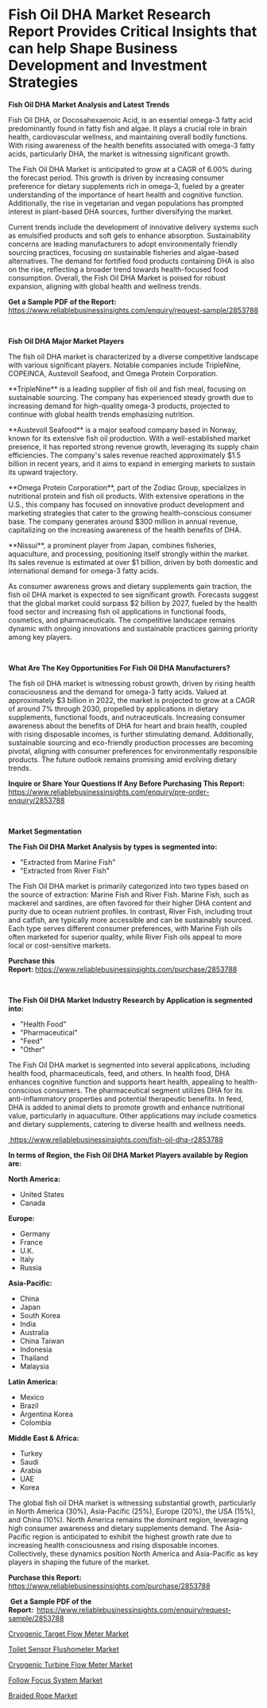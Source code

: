 <p><h1>Fish Oil DHA Market Research Report Provides Critical Insights that can help Shape Business Development and Investment Strategies</h1></p><p><strong>Fish Oil DHA Market Analysis and Latest Trends</strong></p>
<p><p>Fish Oil DHA, or Docosahexaenoic Acid, is an essential omega-3 fatty acid predominantly found in fatty fish and algae. It plays a crucial role in brain health, cardiovascular wellness, and maintaining overall bodily functions. With rising awareness of the health benefits associated with omega-3 fatty acids, particularly DHA, the market is witnessing significant growth.</p><p>The Fish Oil DHA Market is anticipated to grow at a CAGR of 6.00% during the forecast period. This growth is driven by increasing consumer preference for dietary supplements rich in omega-3, fueled by a greater understanding of the importance of heart health and cognitive function. Additionally, the rise in vegetarian and vegan populations has prompted interest in plant-based DHA sources, further diversifying the market.</p><p>Current trends include the development of innovative delivery systems such as emulsified products and soft gels to enhance absorption. Sustainability concerns are leading manufacturers to adopt environmentally friendly sourcing practices, focusing on sustainable fisheries and algae-based alternatives. The demand for fortified food products containing DHA is also on the rise, reflecting a broader trend towards health-focused food consumption. Overall, the Fish Oil DHA Market is poised for robust expansion, aligning with global health and wellness trends.</p></p>
<p><strong>Get a Sample PDF of the Report:&nbsp;</strong> <a href="https://www.reliablebusinessinsights.com/enquiry/request-sample/2853788?utm_campaign=96&utm_medium=2&utm_source=Github&utm_content=ia&utm_term=12032025&utm_id=fish-oil-dha">https://www.reliablebusinessinsights.com/enquiry/request-sample/2853788</a></p>
<p>&nbsp;</p>
<p><strong>Fish Oil DHA Major Market Players</strong></p>
<p><p>The fish oil DHA market is characterized by a diverse competitive landscape with various significant players. Notable companies include TripleNine, COPEINCA, Austevoll Seafood, and Omega Protein Corporation.</p><p>**TripleNine** is a leading supplier of fish oil and fish meal, focusing on sustainable sourcing. The company has experienced steady growth due to increasing demand for high-quality omega-3 products, projected to continue with global health trends emphasizing nutrition.</p><p>**Austevoll Seafood** is a major seafood company based in Norway, known for its extensive fish oil production. With a well-established market presence, it has reported strong revenue growth, leveraging its supply chain efficiencies. The company's sales revenue reached approximately $1.5 billion in recent years, and it aims to expand in emerging markets to sustain its upward trajectory.</p><p>**Omega Protein Corporation**, part of the Zodiac Group, specializes in nutritional protein and fish oil products. With extensive operations in the U.S., this company has focused on innovative product development and marketing strategies that cater to the growing health-conscious consumer base. The company generates around $300 million in annual revenue, capitalizing on the increasing awareness of the health benefits of DHA.</p><p>**Nissui**, a prominent player from Japan, combines fisheries, aquaculture, and processing, positioning itself strongly within the market. Its sales revenue is estimated at over $1 billion, driven by both domestic and international demand for omega-3 fatty acids.</p><p>As consumer awareness grows and dietary supplements gain traction, the fish oil DHA market is expected to see significant growth. Forecasts suggest that the global market could surpass $2 billion by 2027, fueled by the health food sector and increasing fish oil applications in functional foods, cosmetics, and pharmaceuticals. The competitive landscape remains dynamic with ongoing innovations and sustainable practices gaining priority among key players.</p></p>
<p>&nbsp;</p>
<p><strong>What Are The Key Opportunities For Fish Oil DHA Manufacturers?</strong></p>
<p><p>The fish oil DHA market is witnessing robust growth, driven by rising health consciousness and the demand for omega-3 fatty acids. Valued at approximately $3 billion in 2022, the market is projected to grow at a CAGR of around 7% through 2030, propelled by applications in dietary supplements, functional foods, and nutraceuticals. Increasing consumer awareness about the benefits of DHA for heart and brain health, coupled with rising disposable incomes, is further stimulating demand. Additionally, sustainable sourcing and eco-friendly production processes are becoming pivotal, aligning with consumer preferences for environmentally responsible products. The future outlook remains promising amid evolving dietary trends.</p></p>
<p><strong>Inquire or Share Your Questions If Any Before Purchasing This Report:</strong> <a href="https://www.reliablebusinessinsights.com/enquiry/pre-order-enquiry/2853788?utm_campaign=96&utm_medium=2&utm_source=Github&utm_content=ia&utm_term=12032025&utm_id=fish-oil-dha">https://www.reliablebusinessinsights.com/enquiry/pre-order-enquiry/2853788</a></p>
<p>&nbsp;</p>
<p><strong>Market Segmentation</strong></p>
<p><strong>The Fish Oil DHA Market Analysis by types is segmented into:</strong></p>
<p><ul><li>"Extracted from Marine Fish"</li><li>"Extracted from River Fish"</li></ul></p>
<p><p>The Fish Oil DHA market is primarily categorized into two types based on the source of extraction: Marine Fish and River Fish. Marine Fish, such as mackerel and sardines, are often favored for their higher DHA content and purity due to ocean nutrient profiles. In contrast, River Fish, including trout and catfish, are typically more accessible and can be sustainably sourced. Each type serves different consumer preferences, with Marine Fish oils often marketed for superior quality, while River Fish oils appeal to more local or cost-sensitive markets.</p></p>
<p><strong>Purchase this Report:&nbsp;</strong><a href="https://www.reliablebusinessinsights.com/purchase/2853788?utm_campaign=96&utm_medium=2&utm_source=Github&utm_content=ia&utm_term=12032025&utm_id=fish-oil-dha">https://www.reliablebusinessinsights.com/purchase/2853788</a></p>
<p>&nbsp;</p>
<p><strong>The Fish Oil DHA Market Industry Research by Application is segmented into:</strong></p>
<p><ul><li>"Health Food"</li><li>"Pharmaceutical"</li><li>"Feed"</li><li>"Other"</li></ul></p>
<p><p>The Fish Oil DHA market is segmented into several applications, including health food, pharmaceuticals, feed, and others. In health food, DHA enhances cognitive function and supports heart health, appealing to health-conscious consumers. The pharmaceutical segment utilizes DHA for its anti-inflammatory properties and potential therapeutic benefits. In feed, DHA is added to animal diets to promote growth and enhance nutritional value, particularly in aquaculture. Other applications may include cosmetics and dietary supplements, catering to diverse health and wellness needs.</p></p>
<p><a href="https://www.reliablebusinessinsights.com/fish-oil-dha-r2853788?utm_campaign=96&utm_medium=2&utm_source=Github&utm_content=ia&utm_term=12032025&utm_id=fish-oil-dha">&nbsp;https://www.reliablebusinessinsights.com/fish-oil-dha-r2853788</a></p>
<p><strong>In terms of Region, the Fish Oil DHA Market Players available by Region are:</strong></p>
<p>
    <p> <strong> North America: </strong>
        <ul>
            <li>United States</li>
            <li>Canada</li>
        </ul>
        </p> 
    <p> <strong> Europe: </strong>
        <ul>
            <li>Germany</li>
            <li>France</li>
            <li>U.K.</li>
            <li>Italy</li>
            <li>Russia</li>
        </ul>
        </p> 
    <p> <strong> Asia-Pacific: </strong>
        <ul>
            <li>China</li>
            <li>Japan</li>
            <li>South Korea</li>
            <li>India</li>
            <li>Australia</li>
            <li>China Taiwan</li>
            <li>Indonesia</li>
            <li>Thailand</li>
            <li>Malaysia</li>
        </ul>
        </p> 
    <p> <strong> Latin America: </strong>
        <ul>
            <li>Mexico</li>
            <li>Brazil</li>
            <li>Argentina Korea</li>
            <li>Colombia</li>
        </ul>
        </p> 
    <p> <strong> Middle East & Africa: </strong>
        <ul>
            <li>Turkey</li>
            <li>Saudi</li>
            <li>Arabia</li>
            <li>UAE</li>
            <li>Korea</li>
        </ul>
    </p>
    </p>
<p><p>The global fish oil DHA market is witnessing substantial growth, particularly in North America (30%), Asia-Pacific (25%), Europe (20%), the USA (15%), and China (10%). North America remains the dominant region, leveraging high consumer awareness and dietary supplements demand. The Asia-Pacific region is anticipated to exhibit the highest growth rate due to increasing health consciousness and rising disposable incomes. Collectively, these dynamics position North America and Asia-Pacific as key players in shaping the future of the market.</p></p>
<p><strong>Purchase this Report: </strong><a href="https://www.reliablebusinessinsights.com/purchase/2853788?utm_campaign=96&utm_medium=2&utm_source=Github&utm_content=ia&utm_term=12032025&utm_id=fish-oil-dha">https://www.reliablebusinessinsights.com/purchase/2853788</a></p>
<p>&nbsp;<strong>Get a Sample PDF of the Report:&nbsp;&nbsp;</strong><a href="https://www.reliablebusinessinsights.com/enquiry/request-sample/2853788?utm_campaign=96&utm_medium=2&utm_source=Github&utm_content=ia&utm_term=12032025&utm_id=fish-oil-dha">https://www.reliablebusinessinsights.com/enquiry/request-sample/2853788</a></p>
<p><strong></strong></p>
<p><p><a href="https://github.com/mateyappiazo/Market-Research-Report-List-1/blob/main/cryogenic-target-flow-meter-market.md?utm_campaign=96&utm_medium=2&utm_source=Github&utm_content=ia&utm_term=12032025&utm_id=fish-oil-dha">Cryogenic Target Flow Meter Market</a></p><p><a href="https://github.com/voetzeszuh/Market-Research-Report-List-1/blob/main/toilet-sensor-flushometer-market.md?utm_campaign=96&utm_medium=2&utm_source=Github&utm_content=ia&utm_term=12032025&utm_id=fish-oil-dha">Toilet Sensor Flushometer Market</a></p><p><a href="https://github.com/gunbybeahmg1/Market-Research-Report-List-1/blob/main/cryogenic-turbine-flow-meter-market.md?utm_campaign=96&utm_medium=2&utm_source=Github&utm_content=ia&utm_term=12032025&utm_id=fish-oil-dha">Cryogenic Turbine Flow Meter Market</a></p><p><a href="https://github.com/signallaikun/Market-Research-Report-List-1/blob/main/follow-focus-system-market.md?utm_campaign=96&utm_medium=2&utm_source=Github&utm_content=ia&utm_term=12032025&utm_id=fish-oil-dha">Follow Focus System Market</a></p><p><a href="https://github.com/celpabembes/Market-Research-Report-List-1/blob/main/braided-rope-market.md?utm_campaign=96&utm_medium=2&utm_source=Github&utm_content=ia&utm_term=12032025&utm_id=fish-oil-dha">Braided Rope Market</a></p></p>